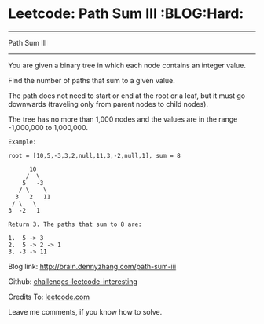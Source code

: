 # Leetcode: Path Sum III     :BLOG:Hard:


---

Path Sum III  

---

You are given a binary tree in which each node contains an integer value.  

Find the number of paths that sum to a given value.  

The path does not need to start or end at the root or a leaf, but it must go downwards (traveling only from parent nodes to child nodes).  

The tree has no more than 1,000 nodes and the values are in the range -1,000,000 to 1,000,000.  

    Example:
    
    root = [10,5,-3,3,2,null,11,3,-2,null,1], sum = 8
    
          10
         /  \
        5   -3
       / \    \
      3   2   11
     / \   \
    3  -2   1
    
    Return 3. The paths that sum to 8 are:
    
    1.  5 -> 3
    2.  5 -> 2 -> 1
    3. -3 -> 11

Blog link: <http://brain.dennyzhang.com/path-sum-iii>  

Github: [challenges-leetcode-interesting](https://github.com/DennyZhang/challenges-leetcode-interesting/tree/master/path-sum-iii)  

Credits To: [leetcode.com](https://leetcode.com/problems/path-sum-iii/description)  

Leave me comments, if you know how to solve.